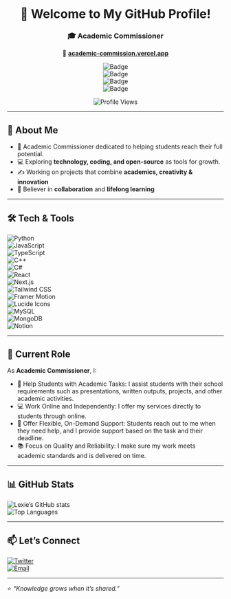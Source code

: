 <div align="center">

# 🌟 Welcome to My GitHub Profile!  

### 🎓 Academic Commissioner  

🔗 [**academic-commission.vercel.app**](https://academic-commission.vercel.app)  

![Badge](https://img.shields.io/badge/Academic-blue?style=for-the-badge)  
![Badge](https://img.shields.io/badge/Commissioner-purple?style=for-the-badge)  
![Badge](https://img.shields.io/badge/Learning-green?style=for-the-badge)  
![Badge](https://img.shields.io/badge/Technology-orange?style=for-the-badge)  

![Profile Views](https://komarev.com/ghpvc/?username=lexcommission&color=blue&style=flat-square)  

</div>

---

## 🌟 About Me  
- 📖 Academic Commissioner dedicated to helping students reach their full potential.
- 💻 Exploring **technology, coding, and open-source** as tools for growth. 
- ✍️ Working on projects that combine **academics, creativity & innovation**  
- 🤝 Believer in **collaboration** and **lifelong learning**  

---

## 🛠️ Tech & Tools  

![Python](https://img.shields.io/badge/Python-3776AB?style=for-the-badge&logo=python&logoColor=white)  
![JavaScript](https://img.shields.io/badge/JavaScript-FFD43B?style=for-the-badge&logo=javascript&logoColor=black)  
![TypeScript](https://img.shields.io/badge/TypeScript-3178C6?style=for-the-badge&logo=typescript&logoColor=white)  
![C++](https://img.shields.io/badge/C++-00599C?style=for-the-badge&logo=cplusplus&logoColor=white)  
![C#](https://img.shields.io/badge/C%23-239120?style=for-the-badge&logo=c-sharp&logoColor=white)  
![React](https://img.shields.io/badge/React-20232A?style=for-the-badge&logo=react&logoColor=61DAFB)  
![Next.js](https://img.shields.io/badge/Next.js-000000?style=for-the-badge&logo=nextdotjs&logoColor=white)  
![Tailwind CSS](https://img.shields.io/badge/Tailwind_CSS-06B6D4?style=for-the-badge&logo=tailwindcss&logoColor=white)  
![Framer Motion](https://img.shields.io/badge/Framer_Motion-0055FF?style=for-the-badge&logo=framer&logoColor=white)  
![Lucide Icons](https://img.shields.io/badge/Lucide_Icons-000000?style=for-the-badge&logo=lucide&logoColor=white)   
![MySQL](https://img.shields.io/badge/MySQL-4479A1?style=for-the-badge&logo=mysql&logoColor=white)  
![MongoDB](https://img.shields.io/badge/MongoDB-47A248?style=for-the-badge&logo=mongodb&logoColor=white)  
![Notion](https://img.shields.io/badge/Notion-000000?style=for-the-badge&logo=notion&logoColor=white)  

---

## 📌 Current Role  
As **Academic Commissioner**, I:  
- 🧠 Help Students with Academic Tasks: I assist students with their school requirements such as presentations, written outputs, projects, and other academic activities.
- 💻 Work Online and Independently: I offer my services directly to students through online.
- 💬 Offer Flexible, On-Demand Support: Students reach out to me when they need help, and I provide support based on the task and their deadline.
- 📚 Focus on Quality and Reliability: I make sure my work meets academic standards and is delivered on time.
---

## 📊 GitHub Stats  

![Lexie’s GitHub stats](https://github-readme-stats.vercel.app/api?username=lexcommission&show_icons=true&theme=tokyonight)  
![Top Languages](https://github-readme-stats.vercel.app/api/top-langs/?username=lexcommission&layout=compact&theme=tokyonight)  

---

## 📫 Let’s Connect  

[![Twitter](https://img.shields.io/badge/Twitter-1DA1F2?style=for-the-badge&logo=twitter&logoColor=white)](https://x.com/lexiecomms)   
[![Email](https://img.shields.io/badge/Email-D14836?style=for-the-badge&logo=gmail&logoColor=white)](mailto:lexiecommission@gmail.com)  

---

⭐️ _“Knowledge grows when it’s shared.”_  
